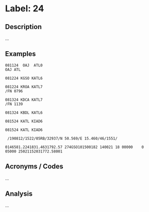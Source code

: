 # Label: 24

## Description

...

## Examples

```
081124  OAJ  ATL0
OAJ ATL
```

```
081224 KGSO KATL6
```

```
081224 KROA KATL7
/FN 0796
```

```
081324 KDCA KATL7
/FN 1139
```

```
081324 KBDL KATL6
```

```
081524 KATL KIAD6
```

```
081524 KATL KIAD6
```


```
 /190812/1522/05RB/32937/N 50.569/E 15.460/46/1551/
```

```
0146581.2241831.4631792.57 274GSO101500182 140021 18 00000    0    05000 25021152031772.58001
```

## Acronyms / Codes

...

## Analysis

...
